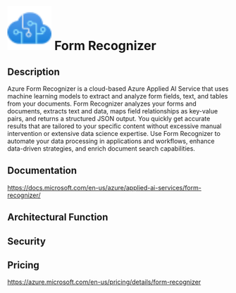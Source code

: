 # <img src ="../img/Form Recognizer.svg" width=100 /> Form Recognizer                 



## Description										
Azure Form Recognizer is a cloud-based Azure Applied AI Service that uses machine learning models to extract and analyze form fields, text, and tables from your documents. Form Recognizer analyzes your forms and documents, extracts text and data, maps field relationships as key-value pairs, and returns a structured JSON output. You quickly get accurate results that are tailored to your specific content without excessive manual intervention or extensive data science expertise. Use Form Recognizer to automate your data processing in applications and workflows, enhance data-driven strategies, and enrich document search capabilities.





## Documentation
https://docs.microsoft.com/en-us/azure/applied-ai-services/form-recognizer/



## Architectural Function




## Security




## Pricing
https://azure.microsoft.com/en-us/pricing/details/form-recognizer



